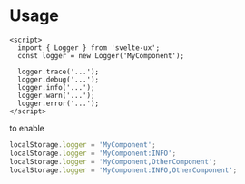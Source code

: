 <script lang="ts">
	import Preview from '$lib/components/Preview.svelte';
</script>

# Usage

```svelte
<script>
  import { Logger } from 'svelte-ux';
  const logger = new Logger('MyComponent');

  logger.trace('...');
  logger.debug('...');
  logger.info('...');
  logger.warn('...');
  logger.error('...');
</script>
```

to enable

```js
localStorage.logger = 'MyComponent';
localStorage.logger = 'MyComponent:INFO';
localStorage.logger = 'MyComponent,OtherComponent';
localStorage.logger = 'MyComponent:INFO,OtherComponent';
```
